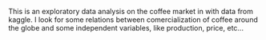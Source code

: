 This is an exploratory data analysis on the coffee market in with data from kaggle. I look for some relations between comercialization of coffee around the globe and some independent variables, like production, price, etc...
